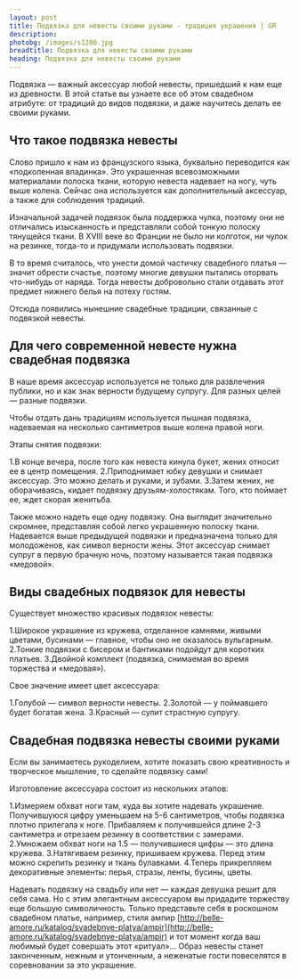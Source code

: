 ```yaml
---
layout: post
title: Подвязка для невесты своими руками - традиция украшения | GR
description: 
photobg: /images/s1200.jpg
breadtitle: Подвязка для невесты своими руками 
heading: Подвязка для невесты своими руками
---
```


Подвязка — важный аксессуар любой невесты, пришедший к нам еще из древности. В этой статье вы узнаете все об этом свадебном атрибуте: от традиций до видов подвязки, и даже научитесь делать ее своими руками.

## Что такое подвязка невесты

Слово пришло к нам из французского языка, буквально переводится как «подколенная впадинка». Это украшенная всевозможными материалами полоска ткани, которую невеста надевает на ногу, чуть выше колена. Сейчас она используется как дополнительный аксессуар, а также для соблюдения традиций.

Изначальной задачей подвязок была поддержка чулка, поэтому они не отличались изысканность и представляли собой тонкую полоску тянущейся ткани. В XVIII веке во Франции не было ни колготок, ни чулок на резинке, тогда-то и придумали использовать подвязки.

В то время считалось, что унести домой частичку свадебного платья — значит обрести счастье, поэтому многие девушки пытались оторвать что-нибудь от наряда. Тогда невесты добровольно стали отдавать этот предмет нижнего белья на потеху гостям.

Отсюда появились нынешние свадебные традиции, связанные с подвязкой невесты. 

## Для чего современной невесте нужна свадебная подвязка

В наше время аксессуар используется не только для развлечения публики, но и как знак верности будущему супругу. Для разных целей — разные подвязки.

Чтобы отдать дань традициям используется пышная подвязка, надеваемая на несколько сантиметров выше колена правой ноги.

Этапы снятия подвязки:

1.В конце вечера, после того как невеста кинула букет, жених относит ее в центр помещения.
2.Приподнимает юбку девушки и снимает аксессуар. Это можно делать и руками, и зубами.
3.Затем жених, не оборачиваясь, кидает подвязку друзьям-холостякам. Того, кто поймает ее, ждет скорая женитьба.

Также можно надеть еще одну подвязку. Она выглядит значительно скромнее, представляя собой легко украшенную полоску ткани. Надевается выше предыдущей подвязки и предназначена только для молодоженов, как символ верности жены. Этот аксессуар снимает супруг в первую брачную ночь, поэтому называется такая подвязка «медовой».

## Виды свадебных подвязок для невесты

Существует множество красивых подвязок невесты:

1.Широкое украшение из кружева, отделанное камнями, живыми цветами, бусинами — главное, чтобы оно не оказалось вульгарным.
2.Тонкие подвязки с бисером и бантиками подойдут для коротких платьев.
3.Двойной комплект (подвязка, снимаемая во время торжества и «медовая»).

Свое значение имеет цвет аксессуара:

1.Голубой — символ верности невесты.
2.Золотой — у поймавшего будет богатая жена.
3.Красный — сулит страстную супругу.

## Свадебная подвязка невесты своими руками

Если вы занимаетесь рукоделием, хотите показать свою креативность и творческое мышление, то сделайте подвязку сами!

Изготовление аксессуара состоит из нескольких этапов:

1.Измеряем обхват ноги там, куда вы хотите надевать украшение. Получившуюся цифру уменьшаем на 5-6 сантиметров, чтобы подвязка плотно прилегала к ноге. Прибавляем к получившейся длине 2-3 сантиметра и отрезаем резинку в соответствии с замерами.
2.Умножаем обхват ноги на 1.5 — получившиеся цифры — это длина кружева.
3.Натягиваем резинку, пришиваем кружева. Перед этим можно скрепить резинку и ткань булавками.
4.Теперь прикрепляем декоративные элементы: перья, стразы, ленты, бусины, цветы.

Надевать подвязку на свадьбу или нет — каждая девушка решит для себя сама. Но с этим элегантным аксессуаром вы придадите торжеству еще большую символичность. Только представьте себя в роскошном свадебном платье, например, стиля ампир [http://belle-amore.ru/katalog/svadebnye-platya/ampir](http://belle-amore.ru/katalog/svadebnye-platya/ampir) и тот момент когда ваш любимый будет совершать этот «ритуал»... Образ невесты станет законченным, нежным и утонченным, а неженатые гости повеселятся в соревновании за это украшение. 
